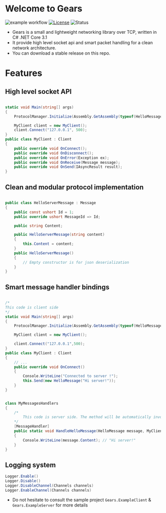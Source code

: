 # Welcome to Gears

![example workflow](https://github.com/Skinz3/Gears/actions/workflows/dotnet-desktop.yml/badge.svg)
[![License](https://img.shields.io/badge/License-Apache%202.0-blue.svg)](https://opensource.org/licenses/Apache-2.0)
![Status](https://www.repostatus.org/badges/latest/active.svg)

* Gears is a small and lightweight networking library over TCP, written in C# .NET Core 3.1
* It provide high level socket api and smart packet handling for a clean network architecture.
* You can download a stable release on this repo.

# Features

## High level socket API

```csharp

static void Main(string[] args)
{
    ProtocolManager.Initialize(Assembly.GetAssembly(typeof(HelloMessage)), Assembly.GetExecutingAssembly());

    MyClient client = new MyClient();
    client.Connect("127.0.0.1", 500);
}
public class MyClient : Client
{
    public override void OnConnect();
    public override void OnDisconnect();
    public override void OnError(Exception ex);
    public override void OnReceive(Message message);
    public override void OnSend(IAsyncResult result);
}

```
## Clean and modular protocol implementation
```csharp

public class HelloServerMessage : Message
{
    public const ushort Id = 1;
    public override ushort MessageId => Id;

    public string Content;

    public HelloServerMessage(string content)
    {
        this.Content = content;
    }
    public HelloServerMessage()
    {
        // Empty constructor is for json deserialization
    }
}
```
## Smart message handler bindings

```csharp

/*
This code is client side
*/
static void Main(string[] args) 
{
    ProtocolManager.Initialize(Assembly.GetAssembly(typeof(HelloMessage)), Assembly.GetExecutingAssembly());

    MyClient client = new MyClient();

    client.Connect("127.0.0.1",500);
}
public class MyClient : Client
{
    // ...
    public override void OnConnect()
    {
        Console.WriteLine("Connected to server !");
        this.Send(new HelloMessage("Hi server!"));
    }
}


class MyMessagesHandlers
{
    /*
        This code is server side. The method will be automatically invoked when receiving 'HelloMessage'.
    */
    [MessageHandler]
    public static void HandleHelloMessage(HelloMessage message, MyClient client) 
    {
        Console.WriteLine(message.Content); // "Hi server!"
    }
}

```
## Logging system

```csharp
Logger.Enable()
Logger.Disable()
Logger.DisableChannel(Channels channels)
Logger.EnableChannel(Channels channels)
```

* Do not hesitate to consult the sample project ``Gears.ExampleClient`` & ``Gears.ExampleServer`` for more details 
